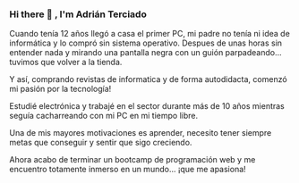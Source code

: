 ### Hi there 👋 , I'm Adrián Terciado

Cuando tenía 12 años llegó a casa el primer PC, mi padre no tenía ni idea de informática y lo compró sin sistema operativo. Despues de unas horas sin entender nada y mirando una pantalla negra con un guión parpadeando... tuvimos que volver a la tienda.

Y así, comprando revistas de informatica y de forma autodidacta, comenzó mi pasión por la tecnología! 

Estudié electrónica y trabajé en el sector durante más de 10 años mientras seguía cacharreando con mi PC en mi tiempo libre.
 
Una de mis mayores motivaciones es aprender, necesito tener siempre metas que conseguir y sentir que sigo creciendo.

Ahora acabo de terminar un bootcamp de programación web y me encuentro totamente inmerso en un mundo... ¡que me apasiona!
